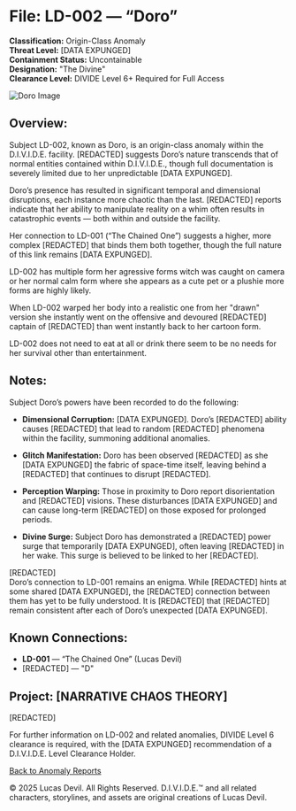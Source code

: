 # File: LD-002 — “Doro”
**Classification:** Origin-Class Anomaly  
**Threat Level:** [DATA EXPUNGED]  
**Containment Status:** Uncontainable  
**Designation:** "The Divine"  
**Clearance Level:** DIVIDE Level 6+ Required for Full Access  

![Doro Image](https://pbs.twimg.com/media/GqW2BTlWAAAwHZT?format=jpg&name=large)

## Overview:
Subject LD-002, known as Doro, is an origin-class anomaly within the D.I.V.I.D.E. facility. [REDACTED] suggests Doro’s nature transcends that of normal entities contained within D.I.V.I.D.E., though full documentation is severely limited due to her unpredictable [DATA EXPUNGED].

Doro’s presence has resulted in significant temporal and dimensional disruptions, each instance more chaotic than the last. [REDACTED] reports indicate that her ability to manipulate reality on a whim often results in catastrophic events — both within and outside the facility.

Her connection to LD-001 (“The Chained One”) suggests a higher, more complex [REDACTED] that binds them both together, though the full nature of this link remains [DATA EXPUNGED].

LD-002 has multiple form her agressive forms witch was caught on camera or her normal calm form where she appears as a cute pet or a plushie more forms are highly likely.

When LD-002 warped her body into a realistic one from her "drawn" version she instantly went on the offensive and devoured [REDACTED] captain of [REDACTED] than went instantly back to her cartoon form.

LD-002 does not need to eat at all or drink there seem to be no needs for her survival other than entertainment.

## Notes:
Subject Doro’s powers have been recorded to do the following:

- **Dimensional Corruption:** [DATA EXPUNGED]. Doro’s [REDACTED] ability causes [REDACTED] that lead to random [REDACTED] phenomena within the facility, summoning additional anomalies.
  
- **Glitch Manifestation:** Doro has been observed [REDACTED] as she [DATA EXPUNGED] the fabric of space-time itself, leaving behind a [REDACTED] that continues to disrupt [REDACTED].

- **Perception Warping:** Those in proximity to Doro report disorientation and [REDACTED] visions. These disturbances [DATA EXPUNGED] and can cause long-term [REDACTED] on those exposed for prolonged periods.

- **Divine Surge:** Subject Doro has demonstrated a [REDACTED] power surge that temporarily [DATA EXPUNGED], often leaving [REDACTED] in her wake. This surge is believed to be linked to her [REDACTED].

[REDACTED]  
Doro’s connection to LD-001 remains an enigma. While [REDACTED] hints at some shared [DATA EXPUNGED], the [REDACTED] connection between them has yet to be fully understood. It is [REDACTED] that [REDACTED] remain consistent after each of Doro’s unexpected [DATA EXPUNGED].

## Known Connections:
- **LD-001** — “The Chained One” (Lucas Devil)  
- [REDACTED] — "D"

## Project: [NARRATIVE CHAOS THEORY]  
[REDACTED]

For further information on LD-002 and related anomalies, DIVIDE Level 6 clearance is required, with the [DATA EXPUNGED] recommendation of a D.I.V.I.D.E. Level Clearance Holder.

[Back to Anomaly Reports](#)



© 2025 Lucas Devil. All Rights Reserved.
D.I.V.I.D.E.™ and all related characters, storylines, and assets are original creations of Lucas Devil.
